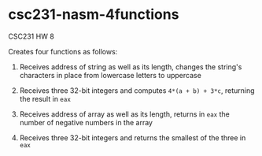 

# csc231-nasm-4functions
CSC231 HW 8

Creates four functions as follows:

  1. Receives address of string as well as its length, changes the string's characters in place from lowercase letters to uppercase
  
  2. Receives three 32-bit integers and computes `4*(a + b) + 3*c`, returning the result in `eax`
  
  3. Receives address of array as well as its length, returns in `eax` the number of negative numbers in the array
  
  4. Receives three 32-bit integers and returns the smallest of the three in `eax`

